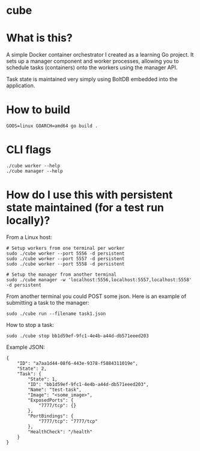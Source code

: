 # cube

# What is this?

A simple Docker container orchestrator I created as a learning Go project.
It sets up a manager component and worker processes, allowing you to schedule
tasks (containers) onto the workers using the manager API.

Task state is maintained very simply using BoltDB embedded into the application.


# How to build

```
GOOS=linux GOARCH=amd64 go build .
```

# CLI flags

```
./cube worker --help
./cube manager --help
```

# How do I use this with persistent state maintained (for a test run locally)?

From a Linux host:

```
# Setup workers from one terminal per worker
sudo ./cube worker --port 5556 -d persistent
sudo ./cube worker --port 5557 -d persistent
sudo ./cube worker --port 5558 -d persistent
```

```
# Setup the manager from another terminal
sudo ./cube manager -w 'localhost:5556,localhost:5557,localhost:5558' -d persistent
```

From another terminal you could POST some json. Here is an example of submitting a task to the manager:

```
sudo ./cube run --filename task1.json
```

How to stop a task:

```
sudo ./cube stop bb1d59ef-9fc1-4e4b-a44d-db571eeed203
```

Example JSON:

```
{
    "ID": "a7aa1d44-08f6-443e-9378-f5884311019e",
    "State": 2,
    "Task": {
        "State": 1,
        "ID": "bb1d59ef-9fc1-4e4b-a44d-db571eeed203",
        "Name": "test-task",
        "Image": "<some_image>",
        "ExposedPorts": {
            "7777/tcp": {}
        },
        "PortBindings": {
            "7777/tcp": "7777/tcp"
        },
        "HealthCheck": "/health"
    }
}
```
